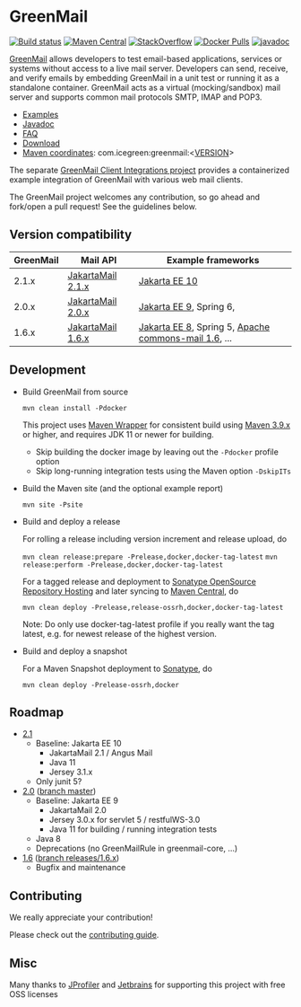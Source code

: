 # GreenMail
[![Build status](https://github.com/greenmail-mail-test/greenmail/actions/workflows/ci.yml/badge.svg)](https://github.com/greenmail-mail-test/greenmail/actions/workflows/ci.yml) [![Maven Central](https://img.shields.io/maven-central/v/com.icegreen/greenmail.svg)](http://search.maven.org/#search%7Cga%7C1%7Cg%3A%22com.icegreen%22%20AND%20a%3A%22greenmail%22) [![StackOverflow](http://img.shields.io/badge/stackoverflow-greenmail-green.svg)](http://stackoverflow.com/questions/tagged/greenmail) [![Docker Pulls](https://img.shields.io/docker/pulls/greenmail/standalone.svg?maxAge=604800)][docker-hub] [![javadoc](https://javadoc.io/badge2/com.icegreen/greenmail/javadoc.svg)](https://javadoc.io/doc/com.icegreen/greenmail)

[GreenMail][greenmail_project_site] allows developers to test email-based applications, services or systems without access to a live mail server.
Developers can send, receive, and verify emails by embedding GreenMail in a unit test or running it as a standalone container.
GreenMail acts as a virtual (mocking/sandbox) mail server and supports common mail protocols SMTP, IMAP and POP3.

* [Examples][greenmail_examples]
* [Javadoc][greenmail_javadoc]
* [FAQ][greenmail_faq]
* [Download][greenmail_download]
* [Maven coordinates][maven_repository_com]: com.icegreen:greenmail:\<[VERSION](https://github.com/greenmail-mail-test/greenmail/releases/)\>

The separate [GreenMail Client Integrations project](https://github.com/greenmail-mail-test/greenmail-client-integrations) provides
a containerized example integration of GreenMail with various web mail clients. 

The GreenMail project welcomes any contribution, so go ahead and fork/open a pull request! See the guidelines below.

## Version compatibility

| GreenMail | Mail API                   | Example frameworks                                                            |
|-----------|----------------------------|-------------------------------------------------------------------------------|
| 2.1.x     | [JakartaMail 2.1.x][jm_21] | [Jakarta EE 10][jakarta_ee_10]                                                |
| 2.0.x     | [JakartaMail 2.0.x][jm_20] | [Jakarta EE 9][jakarta_ee_9], Spring 6,                                       |
| 1.6.x     | [JakartaMail 1.6.x][jm_16] | [Jakarta EE 8][jakarta_ee_8], Spring 5, [Apache commons-mail 1.6][a_c_m], ... |

## Development

* Build GreenMail from source 

  `mvn clean install -Pdocker`

  This project uses [Maven Wrapper][maven_wrapper] for consistent build using [Maven 3.9.x][maven_download] or higher, and requires JDK 11 or newer for building.

  * Skip building the docker image by leaving out the `-Pdocker` profile option
  * Skip long-running integration tests using the Maven option `-DskipITs`

* Build the Maven site (and the optional example report)

  `mvn site -Psite`

* Build and deploy a release

  For rolling a release including version increment and release upload, do

  `mvn clean release:prepare -Prelease,docker,docker-tag-latest`
  `mvn release:perform -Prelease,docker,docker-tag-latest`

  For a tagged release and deployment to [Sonatype OpenSource Repository Hosting][ossrh_maven] and later syncing to [Maven Central][maven_repository_release], do

  `mvn clean deploy -Prelease,release-ossrh,docker,docker-tag-latest`

  Note: Do only use docker-tag-latest profile if you really want the tag latest, e.g. for newest release of the highest version.

* Build and deploy a snapshot

  For a Maven Snapshot deployment to [Sonatype][maven_repository_snapshot], do

  `mvn clean deploy -Prelease-ossrh,docker`

[a_c_m]: https://commons.apache.org/proper/commons-email/index.html 
[greenmail_project_site]: https://greenmail-mail-test.github.io/greenmail/
[greenmail_examples]: https://greenmail-mail-test.github.io/greenmail#examples
[greenmail_faq]: https://greenmail-mail-test.github.io/greenmail#faq
[greenmail_javadoc]: https://javadoc.io/doc/com.icegreen/greenmail
[greenmail_download]: https://greenmail-mail-test.github.io/greenmail#download
[greenmail_sf_site]: https://sourceforge.net/p/greenmail
[maven_repository_com]: http://mvnrepository.com/artifact/com.icegreen/greenmail
[maven_download]: http://maven.apache.org
[ossrh_maven]: http://central.sonatype.org/pages/apache-maven.html
[maven_repository_snapshot]: https://oss.sonatype.org/content/repositories/snapshots/com/icegreen/
[maven_repository_release]: http://central.maven.org/maven2/com/icegreen/
[maven_wrapper]: https://maven.apache.org/wrapper/
[github_fork]: https://help.github.com/articles/fork-a-repo/
[github_pull_request]: https://help.github.com/articles/creating-a-pull-request/
[docker-hub]: https://hub.docker.com/r/greenmail/standalone/
[jm_21]: https://projects.eclipse.org/projects/ee4j.mail
[jm_20]: https://projects.eclipse.org/projects/ee4j.mail
[jm_16]: https://projects.eclipse.org/projects/ee4j.mail
[jakarta_ee_10]: https://jakarta.ee/release/10/
[jakarta_ee_9]: https://jakarta.ee/release/9/
[jakarta_ee_8]: https://jakarta.ee/release/8/

## Roadmap

* [2.1](https://github.com/greenmail-mail-test/greenmail/milestone/39)
  * Baseline: Jakarta EE 10
    * JakartaMail 2.1 / Angus Mail
    * Java 11
    * Jersey 3.1.x
  * Only junit 5?
* [2.0](https://github.com/greenmail-mail-test/greenmail/milestone/3) ([branch master](https://github.com/greenmail-mail-test/greenmail/tree/master))
  * Baseline: Jakarta EE 9
    * JakartaMail 2.0
    * Jersey 3.0.x for servlet 5 / restfulWS-3.0
    * Java 11 for building / running integration tests
  * Java 8
  * Deprecations (no GreenMailRule in greenmail-core, ...)
* [1.6](https://github.com/greenmail-mail-test/greenmail/issues?q=is%3Aopen+is%3Aissue+milestone%3A1.6) ([branch releases/1.6.x](https://github.com/greenmail-mail-test/greenmail/tree/releases/1.6.x))
  * Bugfix and maintenance

## Contributing

We really appreciate your contribution!

Please check out the [contributing guide](CONTRIBUTING.md).

Misc
----
Many thanks to [JProfiler](http://www.ej-technologies.com/products/jprofiler/overview.html) and [Jetbrains](https://www.jetbrains.com/) for supporting this project with free OSS licenses

